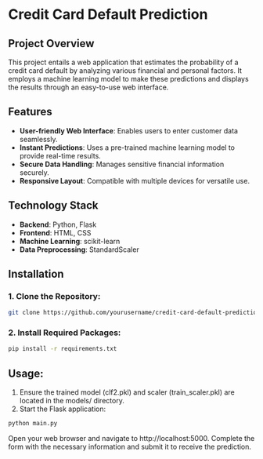 # Credit Card Default Prediction

## Project Overview
This project entails a web application that estimates the probability of a credit card default by analyzing various financial and personal factors. It employs a machine learning model to make these predictions and displays the results through an easy-to-use web interface.

## Features
- **User-friendly Web Interface**: Enables users to enter customer data seamlessly.
- **Instant Predictions**: Uses a pre-trained machine learning model to provide real-time results.
- **Secure Data Handling**: Manages sensitive financial information securely.
- **Responsive Layout**: Compatible with multiple devices for versatile use.

## Technology Stack
- **Backend**: Python, Flask
- **Frontend**: HTML, CSS
- **Machine Learning**: scikit-learn
- **Data Preprocessing**: StandardScaler

## Installation

### 1. Clone the Repository:
```bash
git clone https://github.com/yourusername/credit-card-default-prediction.git && cd credit-card-default-prediction
```
### 2. Install Required Packages:
```bash
pip install -r requirements.txt
```
## Usage:
1. Ensure the trained model (clf2.pkl) and scaler (train_scaler.pkl) are located in the models/ directory.
2. Start the Flask application:
```bash
python main.py
```
Open your web browser and navigate to http://localhost:5000. Complete the form with the necessary information and submit it to receive the prediction.
